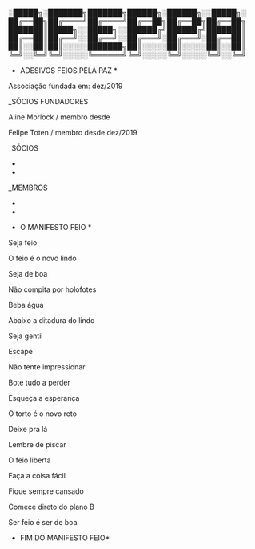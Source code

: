 
░█████╗░███████╗███████╗██████╗░██████╗░░█████╗░
██╔══██╗██╔════╝██╔════╝██╔══██╗██╔══██╗██╔══██╗
███████║█████╗░░█████╗░░██████╔╝██████╔╝███████║
██╔══██║██╔══╝░░██╔══╝░░██╔═══╝░██╔═══╝░██╔══██║
██║░░██║██║░░░░░███████╗██║░░░░░██║░░░░░██║░░██║
╚═╝░░╚═╝╚═╝░░░░░╚══════╝╚═╝░░░░░╚═╝░░░░░╚═╝░░╚═╝


* ADESIVOS FEIOS PELA PAZ *

Associação fundada em: dez/2019

_SÓCIOS FUNDADORES

Aline Morlock / membro desde 

Felipe Toten / membro desde dez/2019

_SÓCIOS

-


-

_MEMBROS

-

-



* O MANIFESTO FEIO *

Seja feio

O feio é o novo lindo 

Seja de boa 

Não compita por holofotes 

Beba água 

Abaixo a ditadura do lindo 

Seja gentil 

Escape 

Não tente impressionar 

Bote tudo a perder 

Esqueça a esperança 

O torto é o novo reto 

Deixe pra lá 

Lembre de piscar 

O feio liberta 

Faça a coisa fácil 

Fique sempre cansado 

Comece direto do plano B 


Ser feio é ser de boa

* FIM DO MANIFESTO FEIO*
